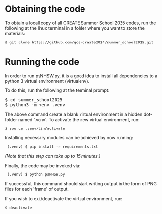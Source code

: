 # Obtaining the code

To obtain a locall copy of all CREATE Summer School 2025 codes, run the following at the linux terminal in a folder where you want to store the materials:

```$ git clone https://github.com/qcs-create2024/summer_school2025.git```

# Running the code 

In order to run psNHSW.py, it is a good idea to install all dependencies to a python 3 virtual environment (virtualenv).

To do this, run the following at the terminal prompt:

<pre>$ cd summer_school2025
$ python3 -m venv .venv
</pre>

The above command create a blank virtual environment in a hidden dot-folder named '.venv'. To activate the new virtual environment, run:

```$ source .venv/bin/activate```

Installing necessary modules can be achieved by now running:

``` (.venv) $ pip install -r requirements.txt```

*(Note that this step can take up to 15 minutes.)*

Finally, the code may be invoked via:

``` (.venv) $ python psNHSW.py```

If successful, this command should start writing output in the form of PNG files for each 'frame' of output.

If you wish to exit/deactivate the virtual environment, run: 

```$ deactivate```
